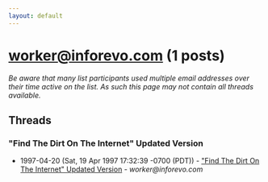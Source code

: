 ```yaml
---
layout: default
---
```


# worker@inforevo.com (1 posts)

_Be aware that many list participants used multiple email addresses over their time active on the list. As such this page may not contain all threads available._

## Threads

### "Find The Dirt On The Internet" Updated Version
+ 1997-04-20 (Sat, 19 Apr 1997 17:32:39 -0700 (PDT)) - ["Find The Dirt On The Internet" Updated Version](/archive/1997/04/e1b875dd9d777a4e0dbe6dbda80a17d4c037487c85261e66d33a57d4d3f7c21b) - _worker@inforevo.com_

